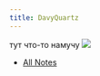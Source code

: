 ```yaml
---
title: DavyQuartz
---
```


тут что-то намучу 
![](attach/Pasted%20image%2020220508134840.png)

- [All Notes](/notes)